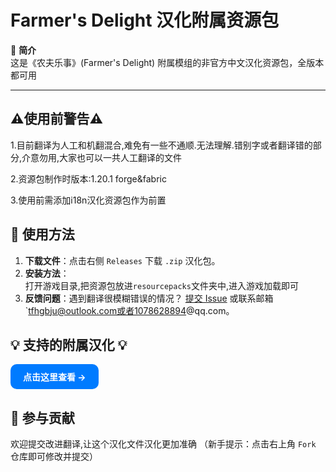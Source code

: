 # Farmer's Delight 汉化附属资源包

📖 **简介**  
这是《农夫乐事》(Farmer's Delight) 附属模组的非官方中文汉化资源包，全版本都可用

---
##  ⚠️使用前警告⚠️
1.目前翻译为人工和机翻混合,难免有一些不通顺.无法理解.错别字或者翻译错的部分,介意勿用,大家也可以一共人工翻译的文件

2.资源包制作时版本:1.20.1 forge&fabric

3.使用前需添加i18n汉化资源包作为前置

## 🚀 使用方法
1. **下载文件**：点击右侧 `Releases` 下载 `.zip` 汉化包。  
2. **安装方法**：  
   打开游戏目录,把资源包放进`resourcepacks`文件夹中,进入游戏加载即可
4. **反馈问题**：遇到翻译很模糊错误的情况？
[提交 Issue](https://github.com/mexiaosqwq/farmers-delight-zh-addon/issues) 或联系邮箱 `tfhgbju@outlook.com或者1078628894@qq.com。
## 💡 支持的附属汉化 💡
<!-- 蓝色按钮 -->
   <a href="./doc" style="
       display: inline-block;
       padding: 10px 20px;
       background-color: #007bff;
       color: white;
       text-decoration: none;
       border-radius: 10px;
       font-weight: bold;
   ">
         点击这里查看 →
   </a>
   
   ##   🙌 **参与贡献**  
欢迎提交改进翻译,让这个汉化文件汉化更加准确
（新手提示：点击右上角 `Fork` 仓库即可修改并提交）
